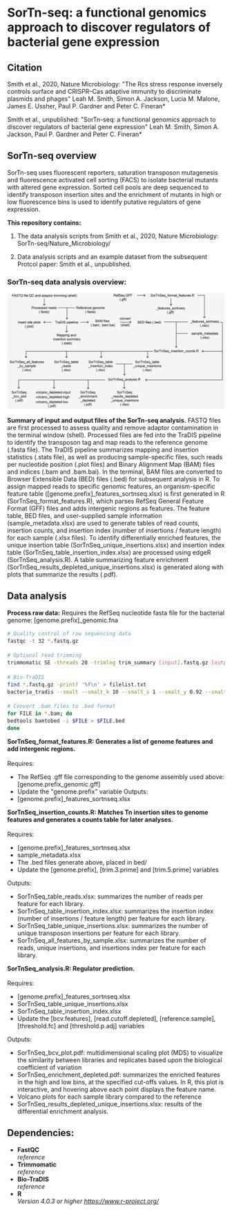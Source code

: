 # SorTn-seq: a functional genomics approach to discover regulators of bacterial gene expression

## Citation

Smith et al., 2020, Nature Microbiology: "The Rcs stress response inversely controls surface and CRISPR–Cas adaptive immunity to discriminate plasmids and phages"
Leah M. Smith, Simon A. Jackson, Lucia M. Malone, James E. Ussher, Paul P. Gardner and Peter C. Fineran*

Smith et al., unpublished: "SorTn-seq: a functional genomics approach to discover regulators of bacterial gene expression"
Leah M. Smith, Simon A. Jackson, Paul P. Gardner and Peter C. Fineran*

## SorTn-seq overview

SorTn-seq uses fluorescent reporters, saturation transposon mutagenesis and fluorescence activated cell sorting (FACS) to isolate bacterial mutants with altered gene expression. Sorted cell pools are deep sequenced to identify transposon insertion sites and the enrichment of mutants in high or low fluorescence bins is used to identify putative regulators of gene expression.

**This repository contains:**

1) The data analysis scripts from Smith et al., 2020, Nature Microbiology: SorTn-seq/Nature_Microbiology/

2) Data analysis scripts and an example dataset from the subsequent Protcol paper: Smith et al., unpublished.

### SorTn-seq data analysis overview:

![Alt text](SorTn-seq_overview.jpg?raw=true "Title")



**Summary of input and output files of the SorTn-seq analysis.** FASTQ files are first processed to assess quality and remove adaptor contamination in the terminal window (shell). Processed files are fed into the TraDIS pipeline to identify the transposon tag and map reads to the reference genome (.fasta file). The TraDIS pipeline summarizes mapping and insertion statistics (.stats file), as well as producing sample-specific files, such reads per nucleotide position (.plot files) and Binary Alignment Map (BAM) files and indices (.bam and .bam.bai). In the terminal, BAM files are converted to Browser Extensible Data (BED) files (.bed) for subsequent analysis in R. To assign mapped reads to specific genomic features, an organism-specific feature table ([genome.prefix]_features_sortnseq.xlsx) is first generated in R (SorTnSeq_format_features.R), which parses RefSeq General Feature Format (GFF) files and adds intergenic regions as features. The feature table, BED files, and user-supplied sample information (sample_metadata.xlsx) are used to generate tables of read counts, insertion counts, and insertion index (number of insertions / feature length) for each sample (.xlsx files). To identify differentially enriched features, the unique insertion table (SorTnSeq_unique_insertions.xlsx) and insertion index table (SorTnSeq_table_insertion_index.xlsx) are processed using edgeR (SorTnSeq_analysis.R). A table summarizing feature enrichment (SorTnSeq_results_depleted_unique_insertions.xlsx) is generated along with plots that summarize the results (.pdf).


## Data analysis

**Process raw data:**
Requires the RefSeq nucleotide fasta file for the bacterial genome: [genome.prefix]_genomic.fna

```bash
# Quality control of raw sequencing data
fastqc -t 32 *.fastq.gz

# Optional read trimming
trimmomatic SE -threads 20 -trimlog trim_summary [input].fastq.gz [output].fastq.gz ILLUMINACLIP:TruSeq3-SE:2:30:1

# Bio-TraDIS
find *.fastq.gz -printf '%f\n' > filelist.txt
bacteria_tradis --smalt --smalt_k 10 --smalt_s 1 --smalt_y 0.92 --smalt_r -1 -mm 2 -v -f filelist.txt -T TATAAGAGACAG -r [genome.prefix]_genomic.fna

# Convert .bam files to .bed format
for FILE in *.bam; do
bedtools bamtobed -i $FILE > $FILE.bed
done

```

**SorTnSeq_format_features.R: Generates a list of genome features and add intergenic regions.**\
\
Requires:
- The RefSeq .gff file corresponding to the genome assembly used above: [genome.prefix_genomic.gff]
- Update the "genome.prefix" variable
Outputs: 
- [genome.prefix]_features_sortnseq.xlsx

**SorTnSeq_insertion_counts.R: Matches Tn insertion sites to genome features and generates a counts table for later analyses.**\
\
Requires:
- [genome.prefix]_features_sortnseq.xlsx
- sample_metadata.xlsx
- The .bed files generate above, placed in bed/
- Update the [genome.prefix], [trim.3.prime] and [trim.5.prime] variables

Outputs:
- SorTnSeq_table_reads.xlsx: summarizes the number of reads per feature for each library.
- SorTnSeq_table_insertion_index.xlsx: summarizes the insertion index (number of insertions / feature length) per feature for each library.
- SorTnSeq_table_unique_insertions.xlsx: summarizes the number of unique transposon insertions per feature for each library.
- SorTnSeq_all_features_by_sample.xlsx: summarizes the number of reads, unique insertions, and insertions index per feature for each library.

**SorTnSeq_analysis.R: Regulator prediction.**\
\
Requires:
- [genome.prefix]_features_sortnseq.xlsx
- SorTnSeq_table_unique_insertions.xlsx
- SorTnSeq_table_insertion_index.xlsx
- Update the [bcv.features], [read.cutoff.depleted], [reference.sample], [threshold.fc] and [threshold.p.adj] variables

Outputs:
- SorTnSeq_bcv_plot.pdf: multidimensional scaling plot (MDS) to visualize the similarity between libraries and replicates based upon the biological coefficient of variation 
- SorTnSeq_enrichment_depleted.pdf: summarizes the enriched features in the high and low bins, at the specified cut-offs values. In R, this plot is interactive, and hovering above each point displays the feature name.
- Volcano plots for each sample library compared to the reference
- SorTnSeq_results_depleted_unique_insertions.xlsx: results of the differential enrichment analysis.

## Dependencies:

- **FastQC**\
*reference*
- **Trimmomatic**\
*reference*
- **Bio-TraDIS**\
*reference*
- **R**\
*Version 4.0.3 or higher https://www.r-project.org/*










